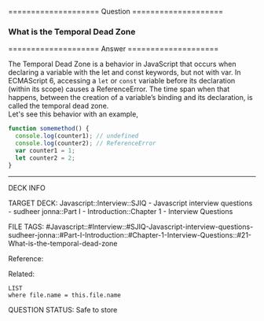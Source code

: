==================== Question ====================  

### What is the Temporal Dead Zone  

==================== Answer ====================  

The Temporal Dead Zone is a behavior in JavaScript that occurs when declaring a
variable with the let and const keywords, but not with var. In ECMAScript 6,
accessing a `let` or `const` variable before its declaration (within its scope)
causes a ReferenceError. The time span when that happens, between the creation
of a variable’s binding and its declaration, is called the temporal dead zone.  
Let's see this behavior with an example,

```javascript
function somemethod() {
  console.log(counter1); // undefined
  console.log(counter2); // ReferenceError
  var counter1 = 1;
  let counter2 = 2;
}
```

---

DECK INFO

TARGET DECK: Javascript::Interview::SJIQ - Javascript interview questions -
sudheer jonna::Part I - Introduction::Chapter 1 - Interview Questions

FILE TAGS:
#Javascript::#Interview::#SJIQ-Javascript-interview-questions-sudheer-jonna::#Part-I-Introduction::#Chapter-1-Interview-Questions::#21-What-is-the-temporal-dead-zone

Reference:

Related:

```dataview
LIST
where file.name = this.file.name
```

QUESTION STATUS: Safe to store
